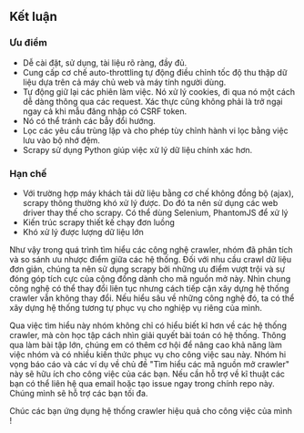 ## Kết luận

### Ưu điểm

-   Dễ cài đặt, sử dụng, tài liệu rõ ràng, đầy đủ.
-	Cung cấp cơ chế auto-throttling tự động điều chỉnh tốc độ thu thập dữ liệu dựa trên cả máy chủ web và máy tính người dùng.
-	Tự động giữ lại các phiên làm việc. Nó xử lý cookies, đi qua nó một cách dễ dàng thông qua các request. Xác thực cũng 
không phải là trở ngại ngay cả khi mẫu đăng nhập có CSRF token.
-	Nó có thể tránh các bẫy đổi hướng.
-	Lọc các yêu cầu trùng lặp và cho phép tùy chỉnh hành vi lọc bằng việc lưu vào bộ nhớ đệm.
-   Scrapy sử dụng Python giúp việc xử lý dữ liệu chính xác hơn.

### Hạn chế

- Với trường hợp máy khách tải dữ liệu bằng cơ chế không đồng bộ (ajax), scrapy thông thường khó xử lý được. Do đó ta nên sử dụng các web driver thay thế cho scrapy. Có thể dùng Selenium, PhantomJS để xử lý
- Kiến trúc scrapy thiết kế chạy đơn luồng
- Khó xử lý được lượng dữ liệu lớn

Như vậy trong quá trình tìm hiểu các công nghệ crawler, nhóm đã phân tích và so sánh ưu nhược điểm giữa các hệ thống. Đối với nhu cầu crawl dữ liệu đơn giản, chúng ta nên sử dụng scrapy bởi những ưu điểm vượt trội và sự đóng góp tích cực của cộng đồng dành cho mã nguồn mở này. Nhìn chung công nghệ có thể thay đổi liên tục nhưng cách tiếp cận xây dựng hệ thống crawler vẫn không thay đổi. Nếu hiểu sâu về những công nghệ đó, ta có thể xây dựng hệ thống tương tự phục vụ cho nghiệp vụ riêng của mình.

Qua việc tìm hiểu này nhóm không chỉ có hiểu biết kĩ hơn về các hệ thống crawler, mà còn học tập cách nhìn giải quyết bài toán có hệ thống. Thông qua làm bài tập lớn, chúng em có thêm cơ hội để nâng cao khả năng làm việc nhóm và có nhiều kiến thức phục vụ cho công việc sau này. Nhóm hi vọng báo cáo và các ví dụ về chủ đề "Tìm hiểu các mã nguồn mở crawler" này sẽ hữu ích cho công việc của các bạn. Nếu cần hỗ trợ về kĩ thuật các bạn có thể liên hệ qua email hoặc tạo issue ngay trong chính repo này. Chúng mình sẽ hỗ trợ các bạn tối đa.

Chúc các bạn ứng dụng hệ thống crawler hiệu quả cho công việc của mình !